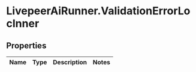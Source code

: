 # LivepeerAiRunner.ValidationErrorLocInner

## Properties

Name | Type | Description | Notes
------------ | ------------- | ------------- | -------------


